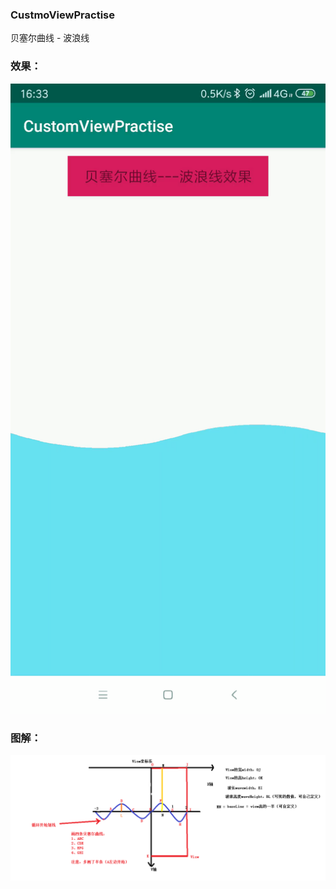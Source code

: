 ### CustmoViewPractise
贝塞尔曲线 - 波浪线

### 效果：
 ![image](https://github.com/sunnnydaydev/CustmoViewPractise/raw/master/picture/wave.gif)

### 图解：

 ![image](https://github.com/sunnnydaydev/CustmoViewPractise/raw/master/picture/WaveView.png)




